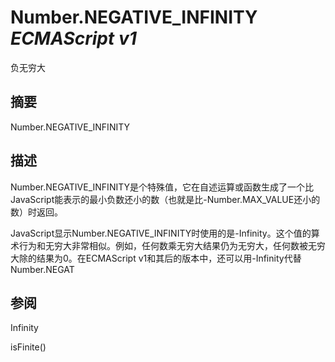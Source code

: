 # Number.NEGATIVE\_INFINITY _ECMAScript v1_

负无穷大

## 摘要

Number.NEGATIVE\_INFINITY

## 描述

Number.NEGATIVE\_INFINITY是个特殊值，它在自述运算或函数生成了一个比JavaScript能表示的最小负数还小的数（也就是比-Number.MAX\_VALUE还小的数）时返回。  
  
  
JavaScript显示Number.NEGATIVE\_INFINITY时使用的是-Infinity。这个值的算术行为和无穷大非常相似。例如，任何数乘无穷大结果仍为无穷大，任何数被无穷大除的结果为0。在ECMAScript v1和其后的版本中，还可以用-Infinity代替Number.NEGAT

## 参阅

Infinity  
isFinite()


